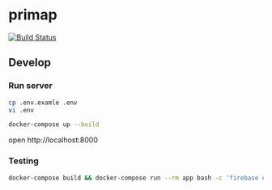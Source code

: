 # primap
[![Build Status](https://github.com/sue445/primap/workflows/build/badge.svg?branch=master)](https://github.com/sue445/primap/actions?query=workflow%3Abuild)

## Develop
### Run server
```bash
cp .env.examle .env
vi .env

docker-compose up --build
```

open http://localhost:8000

### Testing
```bash
docker-compose build && docker-compose run --rm app bash -c 'firebase emulators:exec --only firestore "make test"'
```
